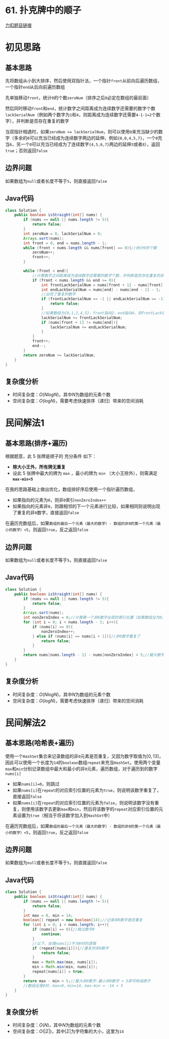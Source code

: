 # 61. 扑克牌中的顺子

[力扣题目链接](https://leetcode-cn.com/problems/bu-ke-pai-zhong-de-shun-zi-lcof/)


# 初见思路

## 基本思路
先将数组从小到大排序，然后使用双指针法，一个指针`front`从前向后遍历数组，一个指针`end`从后向前遍历数组

先单独移动`front`，统计`0`的个数`zeroNum`（排序之后`0`必定在数组的最前面）

然后同时移动`front`和`end`，统计数字之间距离成为连续数字还需要的数字个数`lackSerialNum`（例如两个数字为`1`和`4`，则距离成为连续数字还需要`4-1-1=2`个数字），并判断是否存在重复的数字

当双指针相遇时，如果`zeroNum >= lackSerialNum`，则可以使用`0`来充当缺少的数字（多余的`0`可以充当已经成为连续数字两边的延伸，例如`{0,0,4,5,7}`，一个`0`充当`6`，另一个`0`可以充当已经成为了连续数字`{4,5,6,7}`两边的延伸`3`或者`8`），返回`true`；否则返回`false`

## 边界问题
如果数组为`null`或者长度不等于`5`，则直接返回`false`

## Java代码
```java
class Solution {
    public boolean isStraight(int[] nums) {
        if (nums == null || nums.length != 5){
            return false;
        }
        int zeroNum = 0, lackSerialNum = 0;
        Arrays.sort(nums);
        int front = 0, end = nums.length - 1;
        while (front < nums.length && nums[front] == 0){//统计0的个数
            zeroNum++;
            front++;
        }

        while (front < end){
            //计算数字之间距离成为连续数字还需要的数字个数，并判断是否存在重复的非0数字
            if (front < nums.length && end >= 0){
                int frontLackSerialNum = nums[front + 1] - nums[front] - 1;
                int endLackSerialNum = nums[end] - nums[end - 1] - 1;
                //出现了重复的数字
                if (frontLackSerialNum == -1 || endLackSerialNum == -1){
                    return false;
                }
                //如果数组为{0,1,2,4,5}，front指向2，end指向4，则frontLackSerialNum和endLackSerialNum是重复的
                lackSerialNum += frontLackSerialNum;
                if (nums[front + 1] != nums[end]){
                    lackSerialNum += endLackSerialNum;
                }
            }
            front++;
            end--;
        }
        return zeroNum >= lackSerialNum;
    }
}
```

## 复杂度分析
- 时间复杂度：$O(NlogN)$，其中$N$为数组的元素个数
- 空间复杂度：$O(logN)$，需要考虑快速排序（递归）带来的空间消耗

# 民间解法1

## 基本思路(排序+遍历)
根据题意，此 5 张牌是顺子的 充分条件 如下：
- **除大小王外，所有牌无重复**
- 设此 5 张牌中最大的牌为 `max` ，最小的牌为 `min` （大小王除外），则需满足 <strong>`max-min<5`</strong>

在我的思路基础上做出优化，数组排好序后使用一个指针遍历数组，
- 如果指向的元素为`0`，则非`0`索引`nonZeroIndex++`
- 如果指向的元素非`0`，则跟相邻的下一个元素进行比较，如果相同则说明出现了重复的非`0`数字，直接返回`false`

在遍历完数组后，如果`数组的最后一个元素（最大的数字）- 数组的非0的第一个元素（最小的数字）<5`，则返回`true`，反之返回`false`

## 边界问题
如果数组为`null`或者长度不等于`5`，则直接返回`false`

## Java代码
```java
class Solution {
    public boolean isStraight(int[] nums) {
        if (nums == null || nums.length != 5){
            return false;
        }
        Arrays.sort(nums);
        int nonZeroIndex = 0;//计算第一个非0数字出现的索引位置（如果数组全为0，则指向最后一个0）
        for (int i = 0; i < nums.length - 1; i++){
            if (nums[i] == 0){
                nonZeroIndex++;
            } else if (nums[i] == nums[i + 1]){//非0数字重复了
                return false;
            }
        }
        return nums[nums.length - 1] - nums[nonZeroIndex] < 5;//最大数字-最小数字 < 5即可构成顺子
    }
}
```

## 复杂度分析
- 时间复杂度：$O(NlogN)$，其中$N$为数组的元素个数
- 空间复杂度：$O(logN)$，需要考虑快速排序（递归）带来的空间消耗

# 民间解法2

## 基本思路(哈希表+遍历)

使用一个`HashSet`集合来记录数组的非`0`元素是否重复，又因为数字取值为$[0,13]$，因此可以使用一个长度为`14`的`boolean`数组`repeat`来充当`HashSet`。使用两个变量`max`和`min`分别记录数组中最大和最小的非`0`元素，遍历数组，对于遍历到的数字`nums[i]`
- 如果`nums[i]=0`，则跳过
- 如果`nums[i]`在`repeat`的对应索引位置的元素为`true`，则说明该数字重复了，直接返回`false`
- 如果`nums[i]`在`repeat`的对应索引位置的元素为`false`，则说明该数字没有重复，则使用该数字去更新`max`和`min`，然后将该数字的`repeat`对应索引位置的元素设置为`true`（相当于将该数字加入到`HashSet`中）

在遍历完数组后，如果`数组的最后一个元素（最大的数字）- 数组的非0的第一个元素（最小的数字）<5`，则返回`true`，反之返回`false`

## 边界问题
如果数组为`null`或者长度不等于`5`，则直接返回`false`

## Java代码
```java
class Solution {
    public boolean isStraight(int[] nums) {
        if (nums == null || nums.length != 5){
            return false;
        }
        int max = 0, min = 14;
        boolean[] repeat = new boolean[14];//记录非0数字是否重复
        for (int i = 0; i < nums.length; i++){
            if (nums[i] == 0){//跳过数字0
                continue;
            }
            //以下，处理nums[i]不为0时的逻辑
            if (repeat[nums[i]]){//重复的非0数字
                return false;
            }
            max = Math.max(max, nums[i]);
            min = Math.min(min, nums[i]);
            repeat[nums[i]] = true;
        }
        return max - min < 5;//最大非0数字-最小非0数字 < 5即可构成顺子
        //数组全是0时，max=0，min=14，max-min = -14 < 5
    }
}
```

## 复杂度分析
- 时间复杂度：$O(N)$，其中$N$为数组的元素个数
- 空间复杂度：$O(|\Sigma|)$，其中$|\Sigma|$为字符集的大小，这里为`14`
